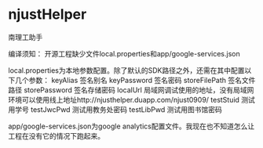 # njustHelper
南理工助手

编译须知：
开源工程缺少文件local.properties和app/google-services.json

local.properties为本地参数配置。除了默认的SDK路径之外，还需在其中配置以下几个参数：
    keyAlias 签名别名
    keyPassword 签名密码
    storeFilePath 签名文件路径
    storePassword 签名存储密码
    localUrl 局域网调试使用的地址，没有局域网环境可以使用线上地址http://njusthelper.duapp.com/njust0909/
    testStuid 测试用学号
    testJwcPwd 测试用教务处密码
    testLibPwd 测试用图书馆密码

app/google-services.json为google analytics配置文件。我现在也不知道怎么让工程在没有它的情况下跑起来。